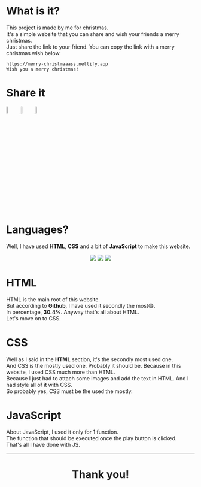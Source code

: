 # What is it?
This project is made by me for christmas.<br>
It's a simple website that you can share and wish your friends a merry christmas.<br>
Just share the link to your friend. You can copy the link with a merry christmas wish below.

```
https://merry-christmaaass.netlify.app
Wish you a merry christmas!
```

# Share it

<a href="https://web.whatsapp.com/send?text=https://merry-christmaaass.netlify.app Wish you a merry christmas!">
<img src="https://user-images.githubusercontent.com/86107234/146312300-df00fa27-2c33-4a0c-9c14-66fa2440abf4.png" width="7%">
</a>
<a href="https://t.me/share/url?url=https://merry-christmaaass.netlify.app&text=Wish you a merry christmas!">
<img src="https://user-images.githubusercontent.com/86107234/146312288-7efb4b1e-9000-4c4a-b7f5-1b837098ff17.png" width="7%">
</a>
<a href="https://www.facebook.com/sharer.php?t=https://merry-christmaaass.netlify.app Wish you a merry christmas">
<img src="https://user-images.githubusercontent.com/86107234/146312298-d4176976-ef23-4631-a15a-3ba8ab9f80de.png" width="7%">
</a>

# Languages?
Well, I have used <b>HTML</b>, <b>CSS</b> and a bit of <b>JavaScript</b> to make this website.
<div align="center">
<a href="https://github.com/Infroid-Coder/Merry-Christmas#html"><img src="https://shields.io/badge/📙-HTML-orange"></a>
<a href="https://github.com/Infroid-Coder/Merry-Christmas#css"><img src="https://shields.io/badge/📘-CSS-blue"></a>
<a href="https://github.com/Infroid-Coder/Merry-Christmas#javascript"><img src="https://shields.io/badge/📗-JavaScript-green"></a>
</div>

# HTML
HTML is the main root of this website.
<br>But according to <b>Github</b>, 
I have used it secondly the most😅.<br>In percentage, <b>30.4%</b>. Anyway that's all about HTML.<br>Let's move on to CSS.

# CSS
Well as I said in the <b>HTML</b> section, it's the secondly most used one.
<br>And CSS is the mostly used one. Probably it should be. Because in this website, I used CSS much more than HTML.
<br>Because I just had to attach some images and add the text in HTML. And I had style all of it with CSS. 
<br>So probably yes, CSS must be the used the mostly.

# JavaScript
About JavaScript, I used it only for 1 function.
<br>The function that should be executed once the play button is clicked.
<br>That's all I have done with JS.
<hr>
<div align="center">
  <h1>Thank you!</h1>
</div>
